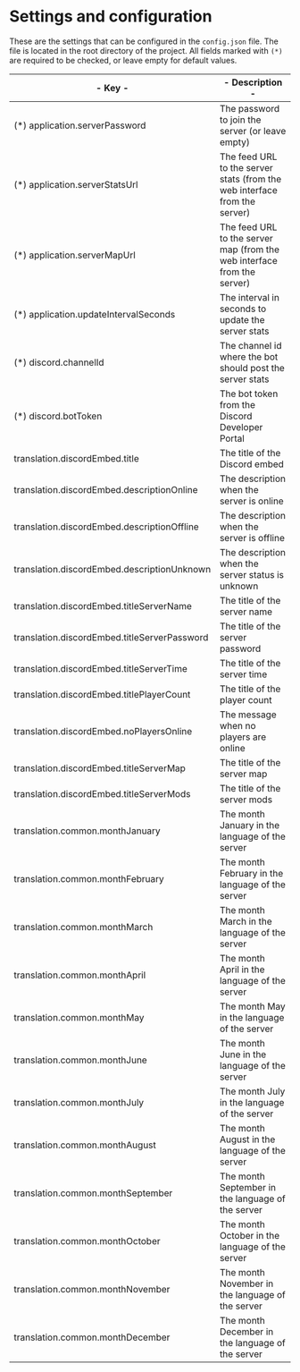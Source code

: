 # Settings and configuration

These are the settings that can be configured in the `config.json` file. The file is located in the root directory of the project. All
fields marked with `(*)` are required to be checked, or leave empty for default values.

| **- Key -**                                  | **- Description -**                                                       |
|----------------------------------------------|---------------------------------------------------------------------------|
| (*) application.serverPassword               | The password to join the server (or leave empty)                          |
| (*) application.serverStatsUrl               | The feed URL to the server stats (from the web interface from the server) |
| (*) application.serverMapUrl                 | The feed URL to the server map (from the web interface from the server)   |
| (*) application.updateIntervalSeconds        | The interval in seconds to update the server stats                        |
| (*) discord.channelId                        | The channel id where the bot should post the server stats                 |
| (*) discord.botToken                         | The bot token from the Discord Developer Portal                           |
| translation.discordEmbed.title               | The title of the Discord embed                                            |
| translation.discordEmbed.descriptionOnline   | The description when the server is online                                 |
| translation.discordEmbed.descriptionOffline  | The description when the server is offline                                |
| translation.discordEmbed.descriptionUnknown  | The description when the server status is unknown                         |
| translation.discordEmbed.titleServerName     | The title of the server name                                              |
| translation.discordEmbed.titleServerPassword | The title of the server password                                          |
| translation.discordEmbed.titleServerTime     | The title of the server time                                              |
| translation.discordEmbed.titlePlayerCount    | The title of the player count                                             |
| translation.discordEmbed.noPlayersOnline     | The message when no players are online                                    |
| translation.discordEmbed.titleServerMap      | The title of the server map                                               |
| translation.discordEmbed.titleServerMods     | The title of the server mods                                              |
| translation.common.monthJanuary              | The month January in the language of the server                           |
| translation.common.monthFebruary             | The month February in the language of the server                          |
| translation.common.monthMarch                | The month March in the language of the server                             |
| translation.common.monthApril                | The month April in the language of the server                             |
| translation.common.monthMay                  | The month May in the language of the server                               |
| translation.common.monthJune                 | The month June in the language of the server                              |
| translation.common.monthJuly                 | The month July in the language of the server                              |
| translation.common.monthAugust               | The month August in the language of the server                            |
| translation.common.monthSeptember            | The month September in the language of the server                         |
| translation.common.monthOctober              | The month October in the language of the server                           |
| translation.common.monthNovember             | The month November in the language of the server                          |
| translation.common.monthDecember             | The month December in the language of the server                          |
